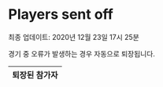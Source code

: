 # Players sent off
최종 업데이트: 2020년 12월 23일 17시 25분


경기 중 오류가 발생하는 경우 자동으로 퇴장됩니다.


| 퇴장된 참가자 |
|:---:|